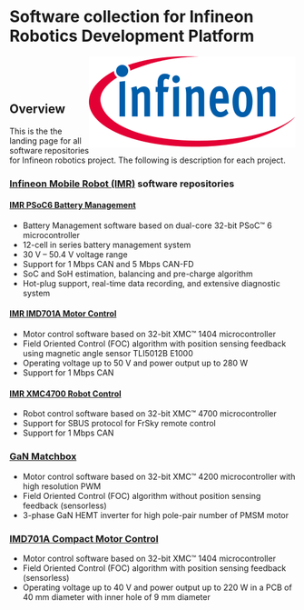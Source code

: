 <!--
SPDX-FileCopyrightText: Copyright (c) 2024 Infineon Technologies AG
SPDX-License-Identifier: MIT
-->

# Software collection for Infineon Robotics Development Platform

<a href="https://www.infineon.com">
<img src="./assets/images/Logo.svg" align="right" alt="Infineon logo">
</a>
<br>
<br>
<br>

## Overview

<p>This is the the landing page for all software repositories for Infineon robotics project. The following is description for each project. </p>

### [Infineon Mobile Robot (IMR)](https://www.infineon.com/cms/de/applications/robotics/development-platform/) software repositories

#### [IMR PSoC6 Battery Management](https://github.com/Infineon/IMR_PSoC6_BMS)

- Battery Management software based on dual-core 32-bit PSoC™ 6 microcontroller
- 12-cell in series battery management system
- 30 V – 50.4 V voltage range
- Support for 1 Mbps CAN and 5 Mbps CAN-FD
- SoC and SoH estimation, balancing and pre-charge algorithm
- Hot-plug support, real-time data recording, and extensive diagnostic system

#### [IMR IMD701A Motor Control](https://github.com/Infineon/IMR_IMD701_MC)

- Motor control software based on 32-bit XMC™ 1404 microcontroller
- Field Oriented Control (FOC) algorithm with position sensing feedback using magnetic angle sensor TLI5012B E1000
- Operating voltage up to 50 V and power output up to 280 W
- Support for 1 Mbps CAN

#### [IMR XMC4700 Robot Control](https://github.com/Infineon/IMR_XMC4700_RC)

- Robot control software based on 32-bit XMC™ 4700 microcontroller
- Support for SBUS protocol for FrSky remote control
- Support for 1 Mbps CAN

### [GaN Matchbox](https://github.com/Infineon/REF_MTR_48V30A_GaN)

- Motor control software based on 32-bit XMC™ 4200 microcontroller with high resolution PWM
- Field Oriented Control (FOC) algorithm without position sensing feedback (sensorless)
- 3-phase GaN HEMT inverter for high pole-pair number of PMSM motor

### [IMD701A Compact Motor Control](https://github.com/Infineon/REF_36V_220W_SLFOC)

- Motor control software based on 32-bit XMC™ 1404 microcontroller
- Field Oriented Control (FOC) algorithm with position sensing feedback (sensorless)
- Operating voltage up to 40 V and power output up to 220 W in a PCB of 40 mm diameter with inner hole of 9 mm diameter

<!---
### Contact
In case of questions regarding this repository and its contents, refer to [MAINTAINERS.md](MAINTAINERS.md) for the contact details of this project's maintainers.

### Licensing

Please see our [LICENSE](LICENSE) for copyright and license information.

## Intended use cases

<p>These examples can be used as a starting point for your project. They are meant to be used with DAVE 4.5.0</p>
-->
